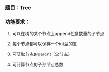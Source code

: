### 题目：Tree

### 功能要求：

1. 可以在树的某个节点上append任意数量的子节点
2. 每个节点都可以保存一个int型的值

3. 可获取节点的parent（父节点）
4. 可计算节点的子孙节点总数